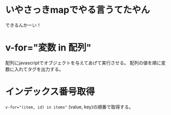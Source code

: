# いやさっきmapでやる言うてたやん
できるんかーい！

# v-for="変数 in 配列"
配列にjavascriptでオブジェクトを与えてあげて実行させる。
配列の値を順に変数に入れてタグを出力する。

# インデックス番号取得
`v-for="(item, id) in items"`
(value, key)の順番で取得する。